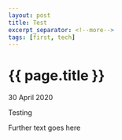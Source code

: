 ```yaml
---
layout: post
title: Test
excerpt_separator: <!--more-->
tags: [first, tech]
---
```


{{ page.title }}
================

<p class="meta">30 April 2020</p>

Testing
<!--more-->
Further text goes here